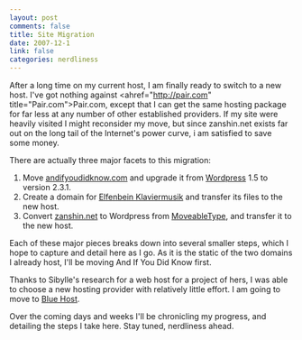 ```yaml
--- 
layout: post
comments: false
title: Site Migration
date: 2007-12-1
link: false
categories: nerdliness
---
```

After a long time on my current host, I am finally ready to switch to a new host.  I've got nothing against <ahref="http://pair.com" title="Pair.com">Pair.com</a>, except that I can get the same hosting package for far less at any number of other established providers.  If my site were heavily visited I might reconsider my move, but since zanshin.net exists far out on the long tail of the Internet's power curve, i am satisfied to save some money.

There are actually three major facets to this migration:
<ol>
<li>Move <a href="http://andifyoudidknow.com" title="And If You Did Know">andifyoudidknow.com</a> and upgrade it from <a href="http://wordpress.org" title="Wordpress">Wordpress</a> 1.5 to version 2.3.1.</li>
<li>Create a domain for <a href="http://zanshin.net/klaviermusik" title="Elfenbein Klaviermusik">Elfenbein Klaviermusik</a> and transfer its files to the new host.</li>
<li>Convert <a href="http://zanshin.net" title="Zanshin.net">zanshin.net</a> to Wordpress from <a href="http://moveabletype.org" title="MoveableType">MoveableType</a>, and transfer it to the new host.</li>
</ol>

Each of these major pieces breaks down into several smaller steps, which I hope to capture and detail here as I go.  As it is the static of the two domains I already host, I'll be moving And If You Did Know first.

Thanks to Sibylle's research for a web host for a project of hers, I was able to choose a new hosting provider with relatively little effort.  I am going to move to <a href="http://bluehost.com" title="Blue Host">Blue Host</a>.

Over the coming days and weeks I'll be chronicling my progress, and detailing the steps I take here.  Stay tuned, nerdliness ahead.

